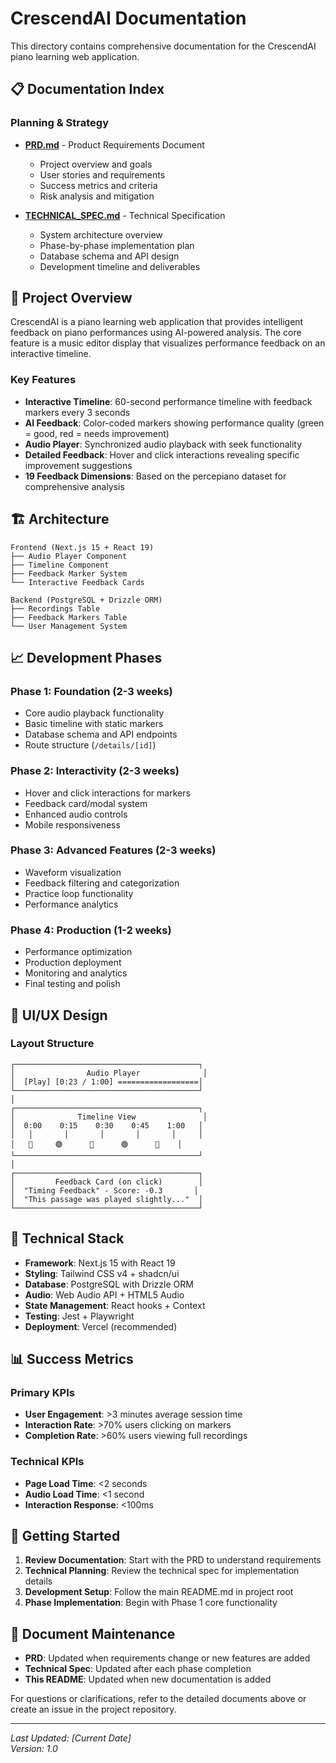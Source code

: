# CrescendAI Documentation

This directory contains comprehensive documentation for the CrescendAI piano learning web application.

## 📋 Documentation Index

### Planning & Strategy
- **[PRD.md](./PRD.md)** - Product Requirements Document
  - Project overview and goals  
  - User stories and requirements
  - Success metrics and criteria
  - Risk analysis and mitigation

- **[TECHNICAL_SPEC.md](./TECHNICAL_SPEC.md)** - Technical Specification
  - System architecture overview
  - Phase-by-phase implementation plan
  - Database schema and API design
  - Development timeline and deliverables

## 🎯 Project Overview

CrescendAI is a piano learning web application that provides intelligent feedback on piano performances using AI-powered analysis. The core feature is a music editor display that visualizes performance feedback on an interactive timeline.

### Key Features
- **Interactive Timeline**: 60-second performance timeline with feedback markers every 3 seconds
- **AI Feedback**: Color-coded markers showing performance quality (green = good, red = needs improvement)
- **Audio Player**: Synchronized audio playback with seek functionality
- **Detailed Feedback**: Hover and click interactions revealing specific improvement suggestions
- **19 Feedback Dimensions**: Based on the percepiano dataset for comprehensive analysis

## 🏗️ Architecture

```
Frontend (Next.js 15 + React 19)
├── Audio Player Component
├── Timeline Component  
├── Feedback Marker System
└── Interactive Feedback Cards

Backend (PostgreSQL + Drizzle ORM)
├── Recordings Table
├── Feedback Markers Table
└── User Management System
```

## 📈 Development Phases

### Phase 1: Foundation (2-3 weeks)
- Core audio playback functionality
- Basic timeline with static markers  
- Database schema and API endpoints
- Route structure (`/details/[id]`)

### Phase 2: Interactivity (2-3 weeks)
- Hover and click interactions for markers
- Feedback card/modal system
- Enhanced audio controls
- Mobile responsiveness

### Phase 3: Advanced Features (2-3 weeks)
- Waveform visualization
- Feedback filtering and categorization
- Practice loop functionality
- Performance analytics

### Phase 4: Production (1-2 weeks)
- Performance optimization
- Production deployment
- Monitoring and analytics
- Final testing and polish

## 🎨 UI/UX Design

### Layout Structure
```
┌─────────────────────────────────────────┐
│                Audio Player              │
│  [Play] [0:23 / 1:00] ==================│
└─────────────────────────────────────────┘
│
┌─────────────────────────────────────────┐
│              Timeline View               │
│  0:00    0:15    0:30    0:45    1:00   │
│   │       │       │       │       │     │
│   🔴     🟢      🔴      🟢      🔴    │
└─────────────────────────────────────────┘
│
┌─────────────────────────────────────────┐
│         Feedback Card (on click)        │
│  "Timing Feedback" - Score: -0.3       │
│  "This passage was played slightly..."  │
└─────────────────────────────────────────┘
```

## 🔧 Technical Stack

- **Framework**: Next.js 15 with React 19
- **Styling**: Tailwind CSS v4 + shadcn/ui
- **Database**: PostgreSQL with Drizzle ORM  
- **Audio**: Web Audio API + HTML5 Audio
- **State Management**: React hooks + Context
- **Testing**: Jest + Playwright
- **Deployment**: Vercel (recommended)

## 📊 Success Metrics

### Primary KPIs
- **User Engagement**: >3 minutes average session time
- **Interaction Rate**: >70% users clicking on markers
- **Completion Rate**: >60% users viewing full recordings

### Technical KPIs  
- **Page Load Time**: <2 seconds
- **Audio Load Time**: <1 second
- **Interaction Response**: <100ms

## 🚀 Getting Started

1. **Review Documentation**: Start with the PRD to understand requirements
2. **Technical Planning**: Review the technical spec for implementation details
3. **Development Setup**: Follow the main README.md in project root
4. **Phase Implementation**: Begin with Phase 1 core functionality

## 📝 Document Maintenance

- **PRD**: Updated when requirements change or new features are added
- **Technical Spec**: Updated after each phase completion
- **This README**: Updated when new documentation is added

For questions or clarifications, refer to the detailed documents above or create an issue in the project repository.

---

*Last Updated: [Current Date]*  
*Version: 1.0*